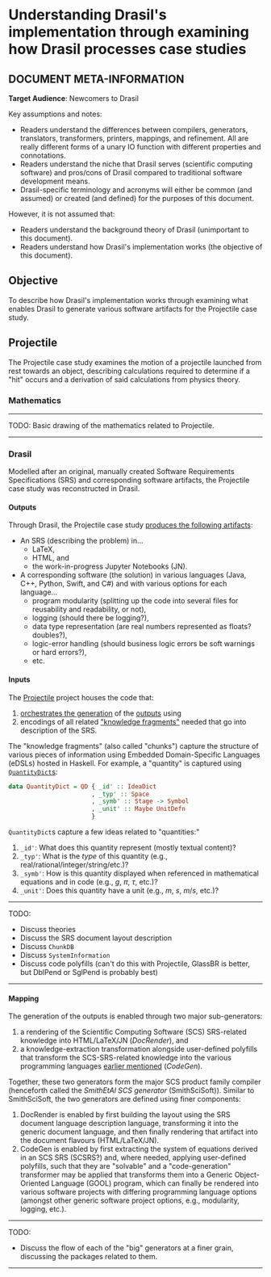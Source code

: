 # Understanding Drasil's implementation through examining how Drasil processes case studies

## DOCUMENT META-INFORMATION

**Target Audience**: Newcomers to Drasil

Key assumptions and notes:
* Readers understand the differences between compilers, generators, translators,
  transformers, printers, mappings, and refinement. All are really different
  forms of a unary IO function with different properties and connotations.
* Readers understand the niche that Drasil serves (scientific computing
  software) and pros/cons of Drasil compared to traditional software development
  means.
* Drasil-specific terminology and acronyms will either be common (and assumed)
  or created (and defined) for the purposes of this document.

However, it is not assumed that:
* Readers understand the background theory of Drasil (unimportant to this
  document).
* Readers understand how Drasil's implementation works (the objective of this
  document).

## Objective

To describe how Drasil's implementation works through examining what enables
Drasil to generate various software artifacts for the Projectile case study.

## Projectile

The Projectile case study examines the motion of a projectile launched from rest
towards an object, describing calculations required to determine if a "hit"
occurs and a derivation of said calculations from physics theory.

### Mathematics

<hr>

TODO: Basic drawing of the mathematics related to Projectile.

<hr>

### Drasil

Modelled after an original, manually created Software Requirements
Specifications (SRS) and corresponding software artifacts, the Projectile case
study was reconstructed in Drasil.

#### Outputs

Through Drasil, the Projectile case study [produces the following
artifacts](../code/stable/projectile/):

* An SRS (describing the problem) in...
  * LaTeX,
  * HTML, and
  * the work-in-progress Jupyter Notebooks (JN).
* A corresponding software (the solution) in various languages (Java, C++,
  Python, Swift, and C#) and with various options for each language...
  * program modularity (splitting up the code into several files for
    reusability and readability, or not),
  * logging (should there be logging?),
  * data type representation (are real numbers represented as floats? doubles?),
  * logic-error handling (should business logic errors be soft warnings or hard
    errors?),
  * etc.

#### Inputs

The [Projectile](../code/drasil-example/projectile/) project houses the code
that:
1. [orchestrates the generation](../code/drasil-example/projectile/app/Main.hs)
   of the [outputs](#outputs) using
2. encodings of all related ["knowledge
   fragments"](../code/drasil-example/projectile/lib/Drasil/Projectile/) needed
   that go into description of the SRS.

The "knowledge fragments" (also called "chunks") capture the structure of
various pieces of information using Embedded Domain-Specific Languages (eDSLs)
hosted in Haskell. For example, a "quantity" is captured using
[`QuantityDict`s](../code/drasil-lang/lib/Language/Drasil/Chunk/Quantity.hs):
```haskell
data QuantityDict = QD { _id' :: IdeaDict
                       , _typ' :: Space
                       , _symb' :: Stage -> Symbol
                       , _unit' :: Maybe UnitDefn
                       }
```

`QuantityDict`s capture a few ideas related to "quantities:"
1. `_id'`: What does this quantity represent (mostly textual content)?
2. `_typ'`: What is the _type_ of this quantity (e.g.,
   real/rational/integer/string/etc.)?
3. `_symb'`: How is this quantity displayed when referenced in mathematical
   equations and in code (e.g., $g$, $\pi$, $\tau$, etc.)?
4. `_unit'`: Does this quantity have a unit (e.g., $m$, $s$, $m/s$, etc.)?

<hr>

TODO:
* Discuss theories
* Discuss the SRS document layout description
* Discuss `ChunkDB`
* Discuss `SystemInformation`
* Discuss code polyfills (can't do this with Projectile, GlassBR is better, but
  DblPend or SglPend is probably best)

<hr>

#### Mapping

The generation of the outputs is enabled through two major sub-generators:
1. a rendering of the Scientific Computing Software (SCS) SRS-related knowledge
   into HTML/LaTeX/JN (_DocRender_), and
2. a knowledge-extraction transformation alongside user-defined polyfills that
   transform the SCS-SRS-related knowledge into the various programming
   languages [earlier mentioned](#outputs) (_CodeGen_).

Together, these two generators form the major SCS product family compiler
(henceforth called the _SmithEtAl SCS generator_ (SmithSciSoft)). Similar to
SmithSciSoft, the two generators are defined using finer components:

1. DocRender is enabled by first building the layout using the SRS document
   language description language, transforming it into the generic document
   language, and then finally rendering that artifact into the document flavours
   (HTML/LaTeX/JN).
2. CodeGen is enabled by first extracting the system of equations derived in an
   SCS SRS (SCSRS?) and, where needed, applying user-defined polyfills, such
   that they are "solvable" and a "code-generation" transformer may be applied
   that transforms them into a Generic Object-Oriented Language (GOOL) program,
   which can finally be rendered into various software projects with differing
   programming language options (amongst other generic software project options,
   e.g., modularity, logging, etc.).


<hr>

TODO:
* Discuss the flow of each of the "big" generators at a finer grain, discussing
  the packages related to them.

<hr>
